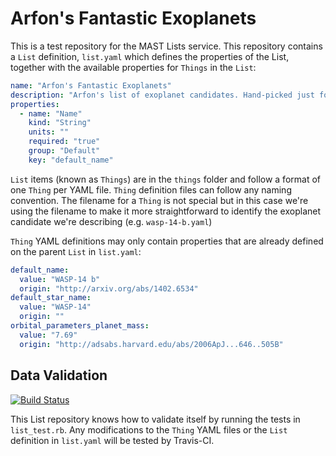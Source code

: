 # Arfon's Fantastic Exoplanets

This is a test repository for the MAST Lists service. This repository contains a `List` definition, `list.yaml` which defines the properties of the List, together with the available properties for `Things` in the `List`:

```YAML
name: "Arfon's Fantastic Exoplanets"
description: "Arfon's list of exoplanet candidates. Hand-picked just for you."
properties:
  - name: "Name"
    kind: "String"
    units: ""
    required: "true"
    group: "Default"
    key: "default_name"
```

`List` items (known as `Things`) are in the `things` folder and follow a format of one `Thing` per YAML file. `Thing` definition files can follow any naming convention. The filename for a `Thing` is not special but in this case we're using the filename to make it more straightforward to identify the exoplanet candidate we're describing (e.g. `wasp-14-b.yaml`)

`Thing` YAML definitions may only contain properties that are already defined on the parent `List` in `list.yaml`:

```YAML
default_name:
  value: "WASP-14 b"
  origin: "http://arxiv.org/abs/1402.6534"
default_star_name:
  value: "WASP-14"
  origin: ""
orbital_parameters_planet_mass:
  value: "7.69"
  origin: "http://adsabs.harvard.edu/abs/2006ApJ...646..505B"
```

## Data Validation

[![Build Status](https://travis-ci.org/arfon/exoplanet_list.svg?branch=master)](https://travis-ci.org/arfon/exoplanet_list)

This List repository knows how to validate itself by running the tests in `list_test.rb`. Any modifications to the `Thing` YAML files or the `List` definition in `list.yaml` will be tested by Travis-CI.
